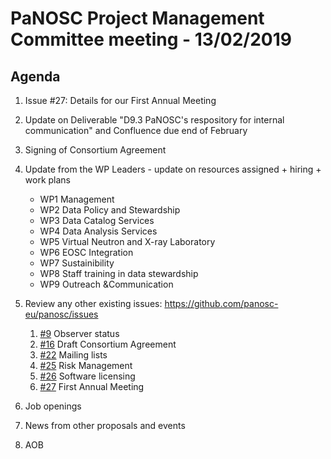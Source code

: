 PaNOSC Project Management Committee meeting - 13/02/2019
========================================================

Agenda
------

1. Issue #27: Details for our First Annual Meeting

2. Update on Deliverable "D9.3 PaNOSC's respository for internal communication" and Confluence due end of February

3. Signing of Consortium Agreement

4. Update from the WP Leaders - update on resources assigned + hiring + work plans
	*    WP1 Management
	*    WP2 Data Policy and Stewardship
	*    WP3 Data Catalog Services
	*    WP4 Data Analysis Services
	*    WP5 Virtual Neutron and X-ray Laboratory
	*    WP6 EOSC Integration
	*    WP7 Sustainibility
	*    WP8 Staff training in data stewardship
	*    WP9 Outreach &Communication

5. Review any other existing issues: https://github.com/panosc-eu/panosc/issues
	1. [#9](https://github.com/panosc-eu/panosc/issues/9) Observer status
	2. [#16](https://github.com/panosc-eu/panosc/issues/16) Draft Consortium Agreement
	3. [#22](https://github.com/panosc-eu/panosc/issues/22) Mailing lists
	4. [#25](https://github.com/panosc-eu/panosc/issues/25) Risk Management
	5. [#26](https://github.com/panosc-eu/panosc/issues/26) Software licensing
	6. [#27](https://github.com/panosc-eu/panosc/issues/27) First Annual Meeting

6. Job openings

7. News from other proposals and events

8. AOB


